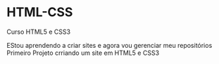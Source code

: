 # HTML-CSS
Curso HTML5 e CSS3

EStou aprendendo a criar sites e agora vou gerenciar meu repositórios
Primeiro Projeto crriando um site em HTML5 e CSS3
<a href="Siteandroid/index.html">